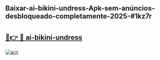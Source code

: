 ## Baixar-ai-bikini-undress-Apk-sem-anúncios-desbloqueado-completamente-2025-#1kz7r

# <h2><a href="https://ainizakaria.my?title=ai-bikini-undress&ref=22M">🔗👉 🔴 ai-bikini-undress</a></h2>

[![acn](https://github.com/user-attachments/assets/0f9c940e-d8b0-45ae-aac7-cd30a18b3e1c)](https://ainizakaria.my?title=ai-bikini-undress&ref=22M)

